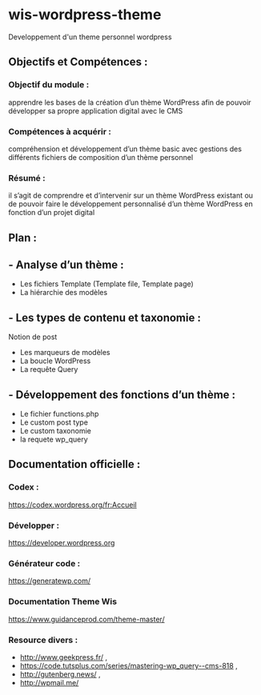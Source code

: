 # wis-wordpress-theme
Developpement d'un theme personnel wordpress

## Objectifs et Compétences :

### Objectif du module : 
apprendre les bases de la création d’un thème WordPress afin de pouvoir développer sa propre application digital avec le CMS

### Compétences à acquérir : 
compréhension et développement d’un thème basic avec gestions des différents fichiers de composition d’un thème personnel

### Résumé : 
il s’agit de comprendre et d’intervenir sur un thème WordPress existant ou de pouvoir faire le développement personnalisé d’un thème WordPress en fonction d’un projet digital

## Plan :

## -	Analyse d’un thème :
* Les fichiers Template (Template file, Template page)
* La hiérarchie des modèles
## -	Les types de contenu et taxonomie :
Notion de post
* Les marqueurs de modèles
* La boucle WordPress
* La requête Query
## -	Développement des fonctions d’un thème :
* Le fichier functions.php
* Le custom post type
* Le custom taxonomie
* la requete wp_query

## Documentation officielle :
### Codex : 
https://codex.wordpress.org/fr:Accueil
### Développer : 
https://developer.wordpress.org
### Générateur code : 
https://generatewp.com/
### Documentation Theme Wis
https://www.guidanceprod.com/theme-master/
### Resource divers : 
* http://www.geekpress.fr/ ,
* https://code.tutsplus.com/series/mastering-wp_query--cms-818 ,
* http://gutenberg.news/ , 
* http://wpmail.me/


